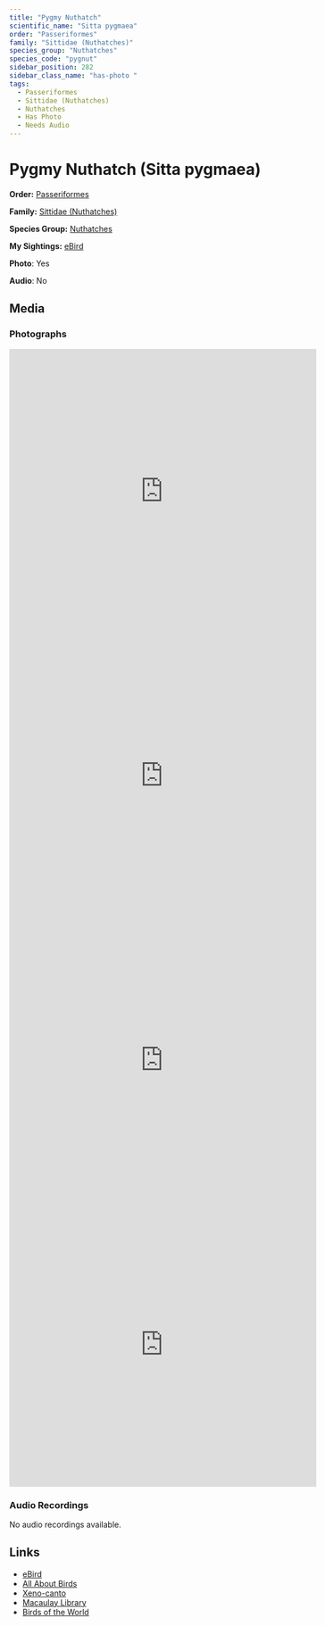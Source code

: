 ```yaml
---
title: "Pygmy Nuthatch"
scientific_name: "Sitta pygmaea"
order: "Passeriformes"
family: "Sittidae (Nuthatches)"
species_group: "Nuthatches"
species_code: "pygnut"
sidebar_position: 282
sidebar_class_name: "has-photo "
tags: 
  - Passeriformes
  - Sittidae (Nuthatches)
  - Nuthatches
  - Has Photo
  - Needs Audio
---
```


# Pygmy Nuthatch (Sitta pygmaea)

**Order:** [Passeriformes](/tags/passeriformes)

**Family:** [Sittidae (Nuthatches)](/tags/sittidae-nuthatches)

**Species Group:** [Nuthatches](/tags/nuthatches)

**My Sightings:** [eBird](https://ebird.org/lifelist?r=world&time=life&spp=pygnut)

**Photo**: Yes 

**Audio**: No

## Media
### Photographs
<iframe src="https://macaulaylibrary.org/asset/615266972/embed" width="550" height="510" frameborder="0" allowfullscreen></iframe>
<iframe src="https://macaulaylibrary.org/asset/615266973/embed" width="550" height="510" frameborder="0" allowfullscreen></iframe>
<iframe src="https://macaulaylibrary.org/asset/615266974/embed" width="550" height="510" frameborder="0" allowfullscreen></iframe>
<iframe src="https://macaulaylibrary.org/asset/615266975/embed" width="550" height="510" frameborder="0" allowfullscreen></iframe>

### Audio Recordings
No audio recordings available.

## Links
* [eBird](https://ebird.org/species/pygnut) 
* [All About Birds](https://www.allaboutbirds.org/guide/pygnut) 
* [Xeno-canto](https://www.xeno-canto.org/species/sitta-pygmaea) 
* [Macaulay Library](https://search.macaulaylibrary.org/catalog?taxonCode=pygnut&sort=rating_rank_desc)
* [Birds of the World](https://birdsoftheworld.org/bow/species/pygnut)
